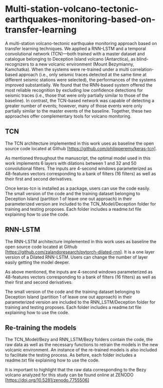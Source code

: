 # Multi-station-volcano-tectonic-earthquakes-monitoring-based-on-transfer-learning
A multi-station volcano-tectonic earthquake monitoring approach based on transfer learning techniques. We applied a RNN–LSTM and a temporal convolutional network (TCN)—both trained with a master dataset and catalogue belonging to Deception Island volcano (Antarctica), as blind-recognizers to a new volcanic environment (Mount Bezymianny, Kamchatka). When the systems were re-trained under a multi correlation-based approach (i.e., only seismic traces detected at the same time at different seismic stations were selected), the performances of the systems improved substantially. We found that the RNN-based system offered the most reliable recognition by excluding low confidence detections for seismic traces (i.e., those that were only partially similar to those of the baseline). In contrast, the TCN-based network was capable of detecting a greater number of events; however, many of those events were only partially similar to the master events of the baseline. Together, these two approaches offer complementary tools for volcano monitoring.

## TCN

The TCN architecture implemented in this work uses as baseline the open source code located at Github [https://github.com/philipperemy/keras-tcn]. 

As mentioned throughout the manuscript, the optimal model used in this work implements 6 layers with dilations between 1 and 32 and 50  convolutional filters. The inputs are 4-second windows parameterized as 48-features vectors corresponding to a bank of filters (16 filters) as well as their first and second derivatives.

Once keras-tcn is installed as a package, users can use the code easily. The small version of the code and the training dataset belonging to Deception Island (partition 1 of leave one out approach) in their parameterized version are included to the TCN_Model/Deception folder for training and testing proposes. Each folder includes a readme.txt file explaining how to use the code.



## RNN-LSTM

The RNN-LSTM architecture implemented in this work uses as baseline the open source code located at Github [https://github.com/zalandoresearch/pytorch-dilated-rnn]. It is a one layer version of a Dilated RNN-LSTM. Users can change the number of layer easily getting the model deeper.

As above mentioned, the inputs are 4-second windows parameterized as 48-features vectors corresponding to a bank of filters (16 filters) as well as their first and second derivatives.

The small version of the code and the training dataset belonging to Deception Island (partition 1 of leave one out approach) in their parameterized version are included to the RNN_LSTM/Deception folder for training and testing proposes. Each folder includes a readme.txt file explaining how to use the code.

## Re-training the models

The TCN_Model/Bezy and RNN_LSTM/Bezy folders contain the code, the raw data as well as the necessary functions to retrain the models in the new volcanic environment. An instance of the re-trained models is also included to facilitate the testing process. As before, each folder includes a readme.txt file explaining how to use the code.

It is important to highlight that the raw data corresponding to the Bezy volcano analyzed for this study can be found online at ZENODO [https://doi.org/10.5281/zenodo.7755506]
